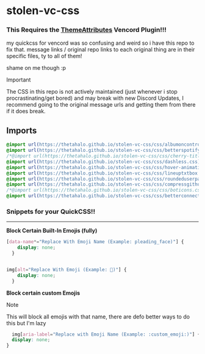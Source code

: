 # stolen-vc-css

### This Requires the [__ThemeAttributes__](https://vencord.dev/plugins/ThemeAttributes) Vencord Plugin!!!

my quickcss for vencord was so confusing and weird so i have this repo to fix that.
message links / original repo links to each original thing are in their specific files, ty to all of them!

shame on me though :p 

> [!Important]
> The CSS in this repo is not actively maintained (just whenever i stop procrastinating/get bored) and may break with new Discord Updates, I recommend going to the original message urls and getting them from there if it does break.

## Imports
```css
@import url(https://thetahalo.github.io/stolen-vc-css/css/albumoncontrols.css);
@import url(https://thetahalo.github.io/stolen-vc-css/css/betterspotify.css);
/*@import url(https://thetahalo.github.io/stolen-vc-css/css/cherry-titlebar.css);*/
@import url(https://thetahalo.github.io/stolen-vc-css/css/dashless.css);
@import url(https://thetahalo.github.io/stolen-vc-css/css/hover-animation.css);
@import url(https://thetahalo.github.io/stolen-vc-css/css/lineuptxtbox.css);
@import url(https://thetahalo.github.io/stolen-vc-css/css/roundeduserpanel.css);
@import url(https://thetahalo.github.io/stolen-vc-css/css/compressgithubwebhook.css);
/*@import url(https://thetahalo.github.io/stolen-vc-css/css/boticons.css);*/
@import url(https://thetahalo.github.io/stolen-vc-css/css/betterconnectedaccounts.css);
```

### Snippets for your QuickCSS!!
---
__**Block Certain Built-In Emojis (fully)**__

```css
[data-name*="Replace With Emoji Name (Example: pleading_face)"] {
    display: none;
  }


img[alt="Replace With Emoji (Example: 🥺)"] {
    display: none;
  }
```
  
__**Block certain custom Emojis**__ <br>
> [!Note]
> This will block all emojis with that name, there are defo better ways to do this but I'm lazy
```css
  img[aria-label="Replace with Emoji Name (Example: :custom_emoji:)"] {
  display: none;
}
```
